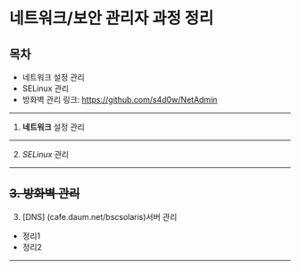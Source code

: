 # 네트워크/보안 관리자 과정 정리

## 목차
* 네트워크 설정 관리
* SELinux 관리
* 방화벽 관리
링크: https://github.com/s4d0w/NetAdmin
------------------------
1. **네트워크** 설정 관리
------------------------
2. *SELinux* 관리
------------------------
~~3. 방화벽 관리~~
------------------------
3. [DNS] (cafe.daum.net/bscsolaris)서버 관리
* 정리1
* 정리2
------------------------------------
